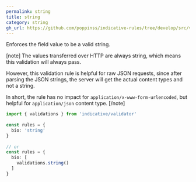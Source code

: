 ```yaml
---
permalink: string
title: string
category: string
gh_url: https://github.com/poppinss/indicative-rules/tree/develop/src/validations/string/string.ts
---
```


Enforces the field value to be a valid string.
 
[note]
  The values transferred over HTTP are always string, which means this
  validation will always pass.
 
  However, this validation rule is helpful for raw JSON requests, since
  after parsing the JSON strings, the server will get the actual content
  types and not a string.
 
  In short, the rule has no impact for `application/x-www-form-urlencoded`, but
  helpful for `application/json` content type.
[/note]
 
```ts
import { validations } from 'indicative/validator'
 
const rules = {
  bio: 'string'
}
 
// or
const rules = {
  bio: [
    validations.string()
  ]
}
```
